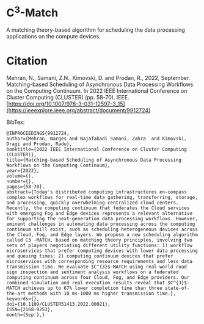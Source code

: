 # C<sup>3</sup>-Match

A matching theory-based algorithm for scheduling the data processing applications on the compute devices.


# Citation
Mehran, N., Samani, Z.N., Kimovski, D. and Prodan, R., 2022, September. Matching-based Scheduling of Asynchronous Data Processing Workflows on the Computing Continuum. In 2022 IEEE International Conference on Cluster Computing (CLUSTER) (pp. 58-70). IEEE. [https://doi.org/10.1007/978-3-031-12597-3_15](https://ieeexplore.ieee.org/abstract/document/9912724)

BibTex:
```
@INPROCEEDINGS{9912724,  
author={Mehran, Narges and Najafabadi Samani, Zahra  and Kimovski, Dragi and Prodan, Radu},  
booktitle={2022 IEEE International Conference on Cluster Computing (CLUSTER)},   
title={Matching-based Scheduling of Asynchronous Data Processing Workflows on the Computing Continuum},   
year={2022},  
volume={},  
number={},  
pages={58-70},  
abstract={Today's distributed computing infrastructures en-compass complex workflows for real-time data gathering, transferring, storage, and processing, quickly overwhelming centralized cloud centers. Recently, the computing continuum that federates the Cloud services with emerging Fog and Edge devices represents a relevant alternative for supporting the next-generation data processing workflows. However, eminent challenges in automating data processing across the computing continuum still exist, such as scheduling heterogeneous devices across the Cloud, Fog, and Edge layers. We propose a new scheduling algorithm called C3 -MATCH, based on matching theory principles, involving two sets of players negotiating different utility functions: 1) workflow microservices that prefer computing devices with lower data processing and queuing times; 2) computing continuum devices that prefer microservices with corresponding resource requirements and less data transmission time. We evaluate $C^{3}$-MATCH using real-world road sign inspection and sentiment analysis workflows on a federated computing continuum across four Cloud, Fog, and Edge providers. Our combined simulation and real execution results reveal that $C^{3}$-MATCH achieves up to 67% lower completion time than three state-of-the-art methods with 10 ms-1000 ms higher transmission time.},  
keywords={},  
doi={10.1109/CLUSTER51413.2022.00021},  
ISSN={2168-9253},  
month={Sep.},}
```
